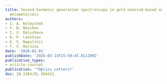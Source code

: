 ```yaml
---
title: Second-harmonic generation spectroscopy in gold nanorod-based epsilon-near-zero
  metamaterials
authors:
- I. A. Kolmychek
- V. B. Novikov
- I. V. Malysheva
- A. P. Leontiev
- K. S. Napolskii
- T. V. Murzina
date: '2020-01-01'
publishDate: '2025-03-14T15:59:47.811298Z'
publication_types:
- article-journal
publication: '*Optics Letters*'
doi: 10.1364/OL.384411
---
```

